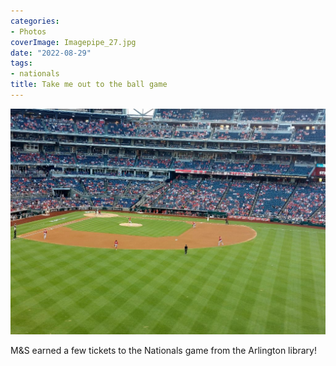 ```yaml
---
categories:
- Photos
coverImage: Imagepipe_27.jpg
date: "2022-08-29"
tags:
- nationals
title: Take me out to the ball game
---
```


![](images/Imagepipe_27.jpg)

M&S earned a few tickets to the Nationals game from the Arlington library!
